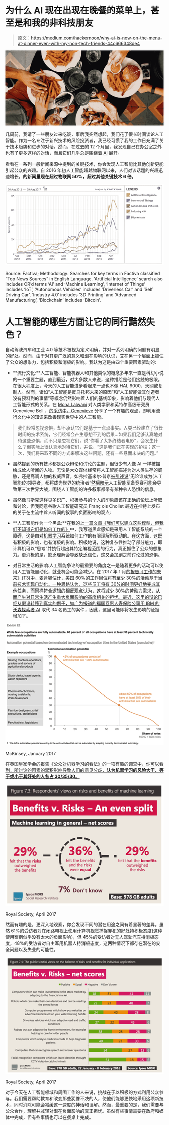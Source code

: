 # 为什么 AI 现在出现在晚餐的菜单上，甚至是和我的非科技朋友

> 原文：<https://medium.com/hackernoon/why-ai-is-now-on-the-menu-at-dinner-even-with-my-non-tech-friends-44c666348de4>

![](img/c13eddc1af5af8557f31b562a650d6fc.png)

几周前，我请了一些朋友过来吃饭，事后我突然想起，我们花了很长时间谈论人工智能。作为一名专注于新兴技术的风险投资者，我已经习惯了我的工作日充满了关于技术趋势和进步的对话。然而，在过去的 12 个月里，我发现自己在办公室之外也有了更多这样的对话，而且它们几乎总是围绕着 [AI](https://hackernoon.com/tagged/ai) 展开。

看看在一系列一般新闻来源中提到的关键技术，你会发现人工智能比其他创新更能引起公众的兴趣。自 2016 年初人工智能超越物联网以来，人们对该话题的兴趣迅速增长，**的新闻量现在超过物联网 50%，超过其他关键技术 6 倍。**

![](img/e3a8ee588168426a061da8a95a1b6a2b.png)

Source: Factiva; Methodology: Searches for key terms in Factiva classified “Top News Sources” in English Language. ‘Artificial Intelligence’ search also includes OR’d terms ‘AI’ and ‘Machine Learning’, ‘Internet of Things’ includes ‘IoT’, ‘Autonomous Vehicles’ includes ‘Driverless Car’ and ‘Self Driving Car’, ‘Industry 4.0’ includes ‘3D Printing’ and ‘Advanced Manufacturing’, ‘Blockchain’ includes ‘Bitcoin’.

# 人工智能的哪些方面让它的同行黯然失色？

自动驾驶汽车和工业 4.0 等技术被视为定义明确，并对一系列明确的问题有明显的好处。然而，由于对其更广泛的意义和潜在影响的认识，艾在另一个层面上抓住了公众的想象力，包括积极和消极的影响。我认为这是由四个重要因素驱动的:

*   **流行文化:**人工智能、智能机器人和其他类似的概念多年来一直是科幻小说的一个重要主题，直到最近，对大多数人来说，这种描绘是他们接触的极限。在很大程度上，今天的人工智能进步看起来一点也不像 HAL 9000、天网或复制人。然而，诸如“人工智能是反乌托邦未来的原因”和“人工智能做其创造者没有预料到的事情”等概念仍然影响着人们的基线印象，影响着他们与现代人工智能形式的关系。在 [Mona Lalwani](https://medium.com/u/bcb6c25a23c7?source=post_page-----44c666348de4--------------------------------) 对人类学家和英特尔高级研究员 Genevieve Bell 、[的](https://twitter.com/feraldata)[采访中，Genevieve](https://www.engadget.com/2016/08/16/the-next-wave-of-ai-is-rooted-in-human-culture-and-history/) 分享了一个有趣的观点，即利用流行文化中的知识来改善现实世界中的人工智能。

> 我们经常忽视恐惧，却不承认它们是基于一点点事实。人类已经建立了很长时间的技术系统，它们经常会产生意想不到的后果…如果我们足够认真地对待这些恐惧，而不只是忽视它们，说“你看了太多终结者电影”，会发生什么？但实际上很认真地对待它们，并说，“这是我们正在实现的护栏；这一次，我们将采取不同的方式来解决这些问题，还有一些悬而未决的问题。”

*   虽然提到的所有技术都是公众辩论和讨论的主题，但很少有人像 AI 一样被描绘成耸人听闻的人物。无论是大众媒体经常将人工智能描述为对人类生存的威胁，还是高调人物的权威声音，如弗拉基米尔·普京[被引述说](https://www.theverge.com/2017/9/4/16251226/russia-ai-putin-rule-the-world)“无论谁成为(人工智能)的领导者，都将成为世界的统治者”[然后暗示](http://fortune.com/2017/09/04/elon-musk-ai-world-war-three/)人工智能军备竞赛可能会导致第三次世界大战，围绕人工智能的许多叙事都带有某种令人恐惧的信息。

*   虽然像马斯克这样见多识广、积极参与的个人的印象应该在正确的论坛上听取和讨论，但我同意谷歌人工智能研究员 Franç ois Chollet 最近在推特上发布的关于在主流中耸人听闻的叙事的负面影响的观点:

*   **人工智能作为一个黑盒:**在我的[上一篇文章《我们可以建立这些模型，但我们不知道它们是如何工作的》](https://machinelearnings.co/we-can-build-these-models-but-we-dont-know-how-they-work-ec1e2e295739)中，我写道黑盒感知是采用人工智能系统的一个障碍，这是由对[机器学习](https://hackernoon.com/tagged/machine-learning)系统如何工作的有限理解所驱动的。在这方面，这既有积极的影响，也有消极的影响。积极地说，这种复杂性推动了部分魅力，即计算机可以“思考”并执行超出其特定编程范围的行为，真正抓住了公众的想象力。更消极的是，缺乏理解会导致缺乏信任，这又会加剧之前讨论过的恐惧。
*   对日常生活的影响:人工智能争论的最重要的角度之一是随着更多的活动可以使用人工智能自动化，就业机会可能会减少。在 2017 年 1 月[的报告《工作的未来》(T3)中，麦肯锡估计，美国 60%的工作岗位将有至少 30%的活动基于当前技术实现自动化。一种思路认为，这些员工将有 30%的时间更好地完成其他任务，而同样符合逻辑的相反观点认为，这将减少 30%的劳动力需求，从而产生对日常生活产生重大负面影响的高度相关的担忧。最近，这里的辩论已经从假设转移到真实的例子，如广为报道的福国互惠人寿保险公司用 IBM 的沃森探索者 AI](http://www.mckinsey.com/global-themes/digital-disruption/harnessing-automation-for-a-future-that-works) 取代 34 名员工的案件，因此，这里可能即将发生影响的证据增加了。

![](img/264207aa702a7e739cf59ff98a97ac3d.png)

McKinsey, January 2017

在英国皇家学会[的报告《公众对机器学习的看法》](http://@royalsociety)的一项有趣的[调查中，你可以看到，所讨论的因素的累积影响导致人们的意见分歧，**认为机器学习的风险大于、等于或小于其好处的人各占 30/35/30**。](https://royalsociety.org/~/media/policy/projects/machine-learning/publications/public-views-of-machine-learning-ipsos-mori.pdf)

![](img/f116ad0bad18e4f0d990bad89151ee57.png)

Royal Society, April 2017

然而有趣的是，更深入地观察，你会发现不同的潜在用途之间有着显著的差异。虽然 61%的受访者对在闭路电视上使用计算机视觉捕捉罪犯的好处持积极态度(这种使用案例似乎没有太大的负面影响)，但 45%的受访者对无人驾驶汽车持消极态度，48%的受访者对自主军用机器人持消极态度，这两种情况下都存在潜在的安全问题以及失业的可能性。

![](img/6d6f5fece79f6c2cb97589ee46a641af.png)

Royal Society, April 2017

对于今天在人工智能领域和周围工作的人来说，挑战在于以积极的方式利用公众参与。我们需要帮助教育和改变那些犹豫不决的人，使他们能够更快地采用这项新技术，同时消除可能会减缓这一速度的神话和误解。然而，最重要的是，我们需要与公众合作，理解并减轻对潜在负面影响的真正担忧。虽然有些事情需要在政府和媒体中完成，但有些事情也可以在餐桌上完成。